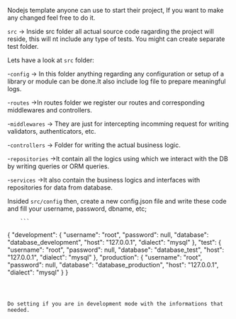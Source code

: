 Nodejs template anyone can use to start their project, If you want to make any changed feel free to do it.



`src` -> Inside src folder all actual source code ragarding the project will reside, this will nt include any type of tests. You might can create separate test folder.

Lets have a look at `src` folder:

-`config` -> In this folder anything regarding any configuration or setup of a library or module can be done.It also include log file to prepare meaningful logs.


-`routes` ->In routes folder we register our routes and corresponding middlewares and controllers.


-`middlewares`  -> They are just for intercepting incomming request for writing validators, authenticators, etc.



-`controllers` -> Folder for writing the actual business logic.


-`repositories` ->It contain all the logics using which we interact with the DB by writing queries or ORM queries.


-`services` ->It also contain the business logics and  interfaces with repositories for data from database.






Insided `src/config` then, create a new config.json  file and write these code and fill your username, password, dbname, etc;



        ```
{
  "development": {
    "username": "root",
    "password": null,
    "database": "database_development",
    "host": "127.0.0.1",
    "dialect": "mysql"
  },
  "test": {
    "username": "root",
    "password": null,
    "database": "database_test",
    "host": "127.0.0.1",
    "dialect": "mysql"
  },
  "production": {
    "username": "root",
    "password": null,
    "database": "database_production",
    "host": "127.0.0.1",
    "dialect": "mysql"
  }
}
   ```



Do setting if you are in development mode with the informations that needed.
